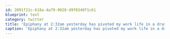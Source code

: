 ```yaml
---
id: 2091f21c-618a-4a79-9028-d9f8340f1c61
blueprint: text
category: twitter
title: 'Epiphany at 2:32am yesterday has pivoted my work life in a drastically different direction.  Excited/Inspired/Scared'
caption: 'Epiphany at 2:32am yesterday has pivoted my work life in a drastically different direction.  Excited/Inspired/Scared'
---
```

